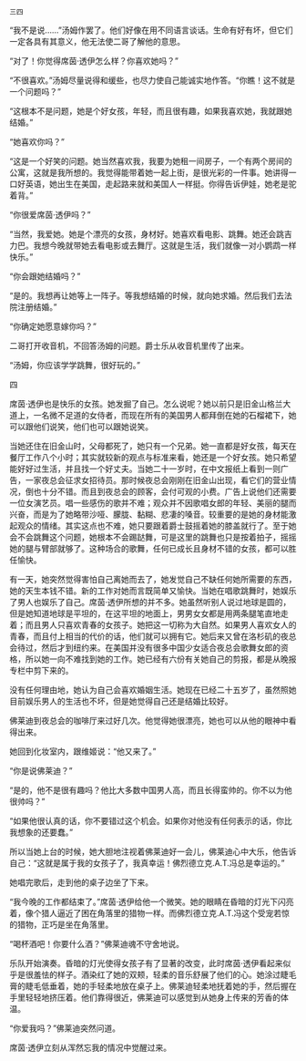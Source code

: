     三四 

   “我不是说……”汤姆作罢了。他们好像在用不同语言谈话。生命有好有坏，但它们一定各具有其意义，他无法使二哥了解他的意思。

   “对了！你觉得席茵·透伊怎么样？你喜欢她吗？”

   “不很喜欢。”汤姆尽量说得和缓些，也尽力使自己能诚实地作答。“你瞧！这不就是一个问题吗？”

   “这根本不是问题，她是个好女孩，年轻，而且很有趣，如果我喜欢她，我就跟她结婚。”

   “她喜欢你吗？”

   “这是一个好笑的问题。她当然喜欢我，我要为她租一间房子，一个有两个房间的公寓，这就是我所想的。我觉得能带着她一起上街，是很光彩的一件事。她讲得一口好英语，她出生在美国，走起路来就和美国人一样挺。你得告诉伊娃，她老是驼着背。”

   “你很爱席茵·透伊吗？”

   “当然，我爱她。她是个漂亮的女孩，身材好。她喜欢看电影、跳舞。她还会跳吉力巴。我想今晚就带她去看电影或去舞厅。这就是生活，我们就像一对小鹦鹉一样快乐。”

   “你会跟她结婚吗？”

   “是的。我想再让她等上一阵子。等我想结婚的时候，就向她求婚。然后我们去法院注册结婚。”

   “你确定她愿意嫁你吗？”

   二哥打开收音机，不回答汤姆的问题。爵士乐从收音机里传了出来。

   “汤姆，你应该学学跳舞，很好玩的。”

   四

   席茵·透伊也是快乐的女孩。她发掘了自己。怎么说呢？她以前只是旧金山格兰大道上，一名微不足道的女侍者，而现在所有的美国男人都拜倒在她的石榴裙下，她可以跟他们说笑，他们也可以跟她说笑。

   当她还住在旧金山时，父母都死了，她只有一个兄弟。她一直都是好女孩，每天在餐厅工作八个小时；其实就较新的观点与标准来看，她还是一个好女孩。她只希望能好好过生活，并且找一个好丈夫。当她二十一岁时，在中文报纸上看到一则广告，一家夜总会征求女招待员。那时候夜总会刚刚在旧金山出现，看它们的营业情况，倒也十分不错。而且到夜总会的顾客，会付可观的小费。广告上说他们还需要一位女演艺员。唱一些感伤的歌并不难；观众并不因歌唱女郎的年轻、美丽的腿而兴奋，而是为了她略带沙哑、朦胧、黏糊、悲凄的嗓音。较重要的是她的身材能激起观众的情绪。其实这点也不难，她只要跟着爵士鼓摇着她的膝盖就行了。至于她会不会跳舞这个问题，她根本不会踢跶舞，可是这里的跳舞也只是按着拍子，摇摇她的腿与臂部就够了。这种场合的歌舞，任何已成长且身材不错的女孩，都可以胜任愉快。

   有一天，她突然觉得害怕自己离她而去了，她发觉自己不缺任何她所需要的东西，她的天生本钱不错。新的工作对她而言既简单又愉快。当她在唱歌跳舞时，她娱乐了男人也娱乐了自己。席茵·透伊所想的并不多。她虽然听别人说过地球是圆的，但是她知道地球是平坦的，在这平坦的地面上，男男女女都是用两条腿笔直地走着；而且男人只喜欢青春的女孩子。她把这一切称为大自然。如果男人喜欢女人的青春，而且付上相当的代价的话，他们就可以拥有它。她后来又曾在洛杉矶的夜总会待过，然后才到纽约来。在美国并没有很多中国少女适合夜总会歌舞女郎的资格，所以她一向不难找到她的工作。她已经有六份有关她自己的剪报，都是从晚报专栏中剪下来的。

   没有任何理由地，她认为自己会喜欢婚姻生活。她现在已经二十五岁了，虽然照她目前娱乐男人的生活也不坏，但是她觉得自己还是结婚比较好。

   佛莱迪到夜总会的咖啡厅来过好几次。他觉得她很漂亮，她也可以从他的眼神中看得出来。

   她回到化妆室内，跟维姬说：“他又来了。”

   “你是说佛莱迪？”

   “是的，他不是很有趣吗？他比大多数中国男人高，而且长得蛮帅的。你不以为他很帅吗？”

   “如果他很认真的话，你不要错过这个机会。如果你对他没有任何表示的话，你比我想象的还要蠢。”

   所以当她上台的时候，她大胆地注视着佛莱迪好一会儿，佛莱迪心中大乐，他告诉自己：“这就是属于我的女孩子了，我真幸运！佛烈德立克.A.T.冯总是幸运的。”

   她唱完歌后，走到他的桌子边坐了下来。

   “我今晚的工作都结束了。”席茵·透伊给他一个微笑。她的眼睛在昏暗的灯光下闪亮着，像个猎人逼近了困在角落里的猎物一样。而佛烈德立克.A.T.冯这个受宠若惊的猎物，正巧是坐在角落里。

   “喝杯酒吧！你要什么酒？”佛莱迪魂不守舍地说。

   乐队开始演奏。昏暗的灯光使得女孩子有了显著的改变，此时席茵·透伊看起来似乎是很羞怯的样子。酒染红了她的双颊，轻柔的音乐舒展了他们的心。她涂过睫毛膏的睫毛低垂着，她的手轻柔地放在桌子上。佛莱迪轻柔地抚着她的手，然后握在手里轻轻地挤压着。他们靠得很近，佛莱迪可以感觉到从她身上传来的芳香的体温。

   “你爱我吗？”佛莱迪突然问道。

   席茵·透伊立刻从浑然忘我的情况中觉醒过来。


